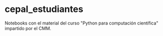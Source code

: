 # cepal_estudiantes
Notebooks con el material del curso "Python para computación científica"  impartido por el CMM.
